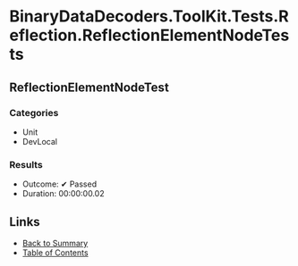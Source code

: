 # BinaryDataDecoders.ToolKit.Tests.Reflection.ReflectionElementNodeTests

## ReflectionElementNodeTest

### Categories

* Unit
* DevLocal

### Results

* Outcome: ✔ Passed
* Duration: 00:00:00.02

## Links

* [Back to Summary](../Summary.md)
* [Table of Contents](../../TOC.md)
